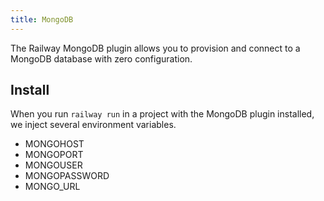 ```yaml
---
title: MongoDB
---
```


The Railway MongoDB plugin allows you to provision and connect to a
MongoDB database with zero configuration.

## Install

When you run `railway run` in a project with the MongoDB plugin installed, we inject several environment variables.

- MONGOHOST
- MONGOPORT
- MONGOUSER
- MONGOPASSWORD
- MONGO_URL
